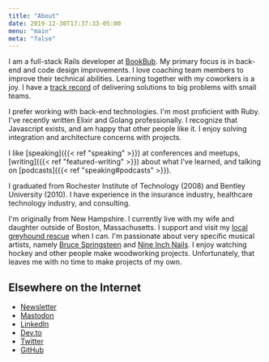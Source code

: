 ```yaml
---
title: "About"
date: 2019-12-30T17:37:33-05:00
menu: "main"
meta: "false"
---
```


I am a full-stack Rails developer at [BookBub](https://www.bookbub.com/). My primary focus is in back-end and code design improvements. I love coaching team members to improve their technical abilities. Learning together with my coworkers is a joy. I have a [track record](https://www.linkedin.com/in/kevinmurphydev/) of delivering solutions to big problems with small teams.

I prefer working with back-end technologies. I'm most proficient with Ruby. I've recently written Elixir and Golang professionally. I recognize that Javascript exists, and am happy that other people like it. I enjoy solving integration and architecture concerns with projects.

I like [speaking]({{< ref "speaking" >}}) at conferences and meetups, [writing]({{< ref "featured-writing" >}}) about what I've learned, and talking on [podcasts]({{< ref "speaking#podcasts" >}}).

I graduated from Rochester Institute of Technology (2008) and Bentley University (2010). I have experience in the insurance industry, healthcare technology industry, and consulting.

I'm originally from New Hampshire. I currently live with my wife and daughter outside of Boston, Massachusetts. I support and visit my [local greyhound rescue](https://greyhoundrescuene.org/) when I can. I'm passionate about very specific musical artists, namely [Bruce Springsteen](https://brucespringsteen.net/) and [Nine Inch Nails](https://www.nin.com/). I enjoy watching hockey and other people make woodworking projects. Unfortunately, that leaves me with no time to make projects of my own.

## Elsewhere on the Internet

* [Newsletter](https://newsletter.kevinjmurphy.com/)
* [Mastodon](https://ruby.social/@kevin_j_m )
* [LinkedIn](https://www.linkedin.com/in/kevinmurphydev/)
* [Dev.to](https://dev.to/kevin_j_m)
* [Twitter](https://twitter.com/kevin_j_m)
* [GitHub](https://github.com/kevin-j-m)
